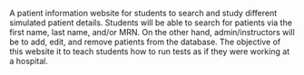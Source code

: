A patient information website for students to search and study different simulated patient details. Students will be able to search for patients via the first name, last name, and/or MRN. On the other hand, admin/instructors will be to add, edit, and remove patients from the database. The objective of this website it to teach students how to run tests as if they were working at a hospital.